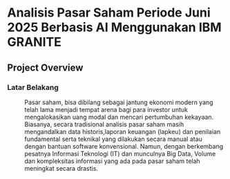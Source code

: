 # Analisis Pasar Saham Periode Juni 2025 Berbasis AI Menggunakan IBM GRANITE
## Project Overview
### Latar Belakang
<dl>
<dd> Pasar saham, bisa dibilang sebagai jantung ekonomi modern yang telah lama menjadi tempat arena bagi para investor untuk mengalokasikan uang modal dan mencari pertumbuhan kekayaan. Biasanya, secara tradisional analisis pasar saham masih mengandalkan data historis,laporan keuangan (lapkeu) dan penilaian fundamental serta teknikal yang dilakukan secara manual atau dengan bantuan software konvensional. Namun, dengan berkembang pesatnya Informasi Teknologi (IT) dan munculnya Big Data, Volume dan kompleksitas informasi yang ada pada pasar saham telah meningkat secara drastis. </dd>
</dl>
